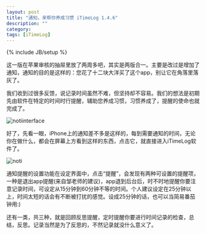 ```yaml
---
layout: post
title: "通知，来帮你养成习惯 iTimeLog 1.4.6"
description: ""
category: 
tags: [iTimeLog]
---
```

{% include JB/setup %}

这一版在苹果审核的抽屉里放了两周多吧，其实是两版合一。主要是改过是增加了通知，通知的目的是这样的：您花了十二块大洋买了这个app，别让它在角落里落灰了。

我们收到过很多反馈，说记录时间虽然不难，但坚持却不容易。我们的想法是初期先由软件在特定的时间时行提醒，辅助您养成习惯，习惯养成了，提醒的使命也就完成了。

![notiinterface](http://interbbs.b0.upaiyun.com/iTimeLog/notiinterface.png)

好了，先看一眼，iPhone上的通知差不多是这样的，每到需要通知的时间，无论你在做什么，都会在屏幕上方看到这样的东西，点击它，就直接进入iTimeLog软件了。

![noti](http://interbbs.b0.upaiyun.com/iTimeLog/noti.png)

通知提醒的设置功能在设定界面中，点击“提醒”，会发现有两种可设置的提醒项，一种是退出app提醒(来自邹老师的建议)，app退到后台后，时不时地提醒你要注意记录时间，可设定从15分钟到60分钟不等的时间。个人建议设定在25分钟以上，时间太短的话会有不断被打扰的感觉。设成25分钟的话，也可以当简易番茄钟用:)

还有一类，共三种，就是回顾反思提醒，定时提醒你要进行时间记录的检查，总结，反思。记录当然是为了反思的，不然记录就没什么意义了。
